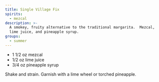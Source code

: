 ```yaml
---
title: Single Village Fix
spirits:
  - mezcal
description: >-
  A smokey, fruity alternative to the traditional margarita.  Mezcal, 
  lime juice, and pineapple syrup.
groups:
  - summer
---
```


- 1 1/2 oz mezcal
- 1/2 oz lime juice
- 3/4 oz pineapple syrup

Shake and strain.  Garnish with a lime wheel or torched pineapple.
